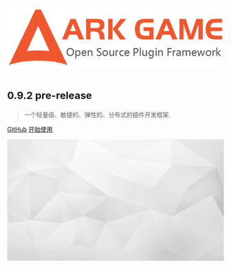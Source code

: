 ![logo](../_images/logo.png ':size=339x100')

# <small>0.9.2 pre-release</small>

> 一个轻量级、敏捷的、弹性的、分布式的插件开发框架.

[GitHub](https://github.com/ArkGame/ARK)
[开始使用](#ARK)

<!-- background image -->
![background](../_images/bg.jpg)